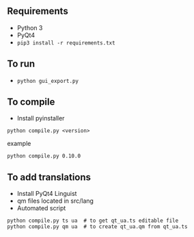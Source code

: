 ## Requirements
* Python 3
* PyQt4
* ```pip3 install -r requirements.txt```

## To run
* ```python gui_export.py```

## To compile
* Install pyinstaller

```python compile.py <version>```

example

```python compile.py 0.10.0```

## To add translations
* Install PyQt4 Linguist
* qm files located in src/lang
* Automated script
```
python compile.py ts ua  # to get qt_ua.ts editable file
python compile.py qm ua  # to create qt_ua.qm from qt_ua.ts
```
